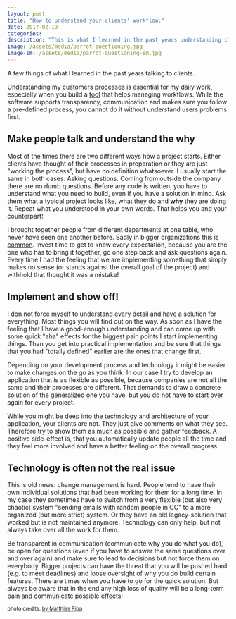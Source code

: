 ```yaml
---
layout: post
title: "How to understand your clients' workflow."
date: 2017-02-19
categories:
description: "This is what I learned in the past years understanding clients workflows."
image: /assets/media/parrot-questioning.jpg
image-sm: /assets/media/parrot-questioning-sm.jpg
---
```

A few things of what I learned in the past years talking to clients.

Understanding my customers processes is essential for my daily work, especially when you build a [tool](http://wfm.data-room.de/en) that helps managing workflows. While the software supports transparency, communication and makes sure you follow a pre-defined process, you cannot do it without understand users problems first.

## Make people talk and understand the why
Most of the times there are two different ways how a project starts. Either clients have thought of their processes in preparation or they are just "working the process", but have no definition whatsoever. I usually start the same in both cases: Asking questions. Coming from outside the company there are no dumb questions. Before any code is written, you have to understand what you need to build, even if you have a solution in mind. Ask them what a typical project looks like, what they do and **why** they are doing it. Repeat what you understood in your own words. That helps you and your counterpart!

I brought together people from different departments at one table, who never have seen one another before. Sadly in bigger organizations this is [common](/2017/01/26/small-teams-kickass/). Invest time to get to know every expectation, because you are the one who has to bring it together, go one step back and ask questions again. Every time I had the feeling that we are implementing something that simply makes no sense (or stands against the overall goal of the project) and withhold that thought it was a mistake!

## Implement and show off!
I don not force myself to understand every detail and have a solution for everything. Most things you will find out on the way. As soon as I have the feeling that I have a good-enough understanding and can come up with some quick "aha" effects for the biggest pain points I start implementing things. Than you get into practical implementation and be sure that things that you had "totally defined" earlier are the ones that change first.

Depending on your development process and technology it might be easier to make changes on the go as you think. In our case I try to develop an application that is as flexible as possible, because companies are not all the same and their processes are different. That demands to draw a concrete solution of the generalized one you have, but you do not have to start over again for every project.

While you might be deep into the technology and architecture of your application, your clients are not. They just give comments on what they see. Therefore try to show them as much as possible and gather feedback. A positive side-effect is, that you automatically update people all the time and they feel more involved and have a better feeling on the overall progress.


## Technology is often not the real issue
This is old news: change management is hard. People tend to have their own individual solutions that had been working for them for a long time. In my case they sometimes have to switch from a very flexible (but also very chaotic) system "sending emails with random people in CC" to a more organized (but more strict) system. Or they have an old legacy-solution that worked but is not maintained anymore. Technology can only help, but not always take over all the work for them.

Be transparent in communication (communicate why you do what you do), be open for questions (even if you have to answer the same questions over and over again) and make sure to lead to decisions but not force them on everybody. Bigger projects can have the threat that you will be pushed hard (e.g. to meet deadlines) and loose oversight of why you do build certain features. There are times when you have to go for the quick solution. But always be aware that in the end any high loss of quality will be a long-term pain and communicate possible effects!


<small> photo credits: [by Matthias Ripp](https://www.flickr.com/photos/56218409@N03/15371262455/) </small>
